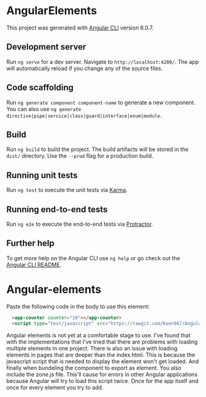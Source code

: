 # AngularElements

This project was generated with [Angular CLI](https://github.com/angular/angular-cli) version 6.0.7.

## Development server

Run `ng serve` for a dev server. Navigate to `http://localhost:4200/`. The app will automatically reload if you change any of the source files.

## Code scaffolding

Run `ng generate component component-name` to generate a new component. You can also use `ng generate directive|pipe|service|class|guard|interface|enum|module`.

## Build

Run `ng build` to build the project. The build artifacts will be stored in the `dist/` directory. Use the `--prod` flag for a production build.

## Running unit tests

Run `ng test` to execute the unit tests via [Karma](https://karma-runner.github.io).

## Running end-to-end tests

Run `ng e2e` to execute the end-to-end tests via [Protractor](http://www.protractortest.org/).

## Further help

To get more help on the Angular CLI use `ng help` or go check out the [Angular CLI README](https://github.com/angular/angular-cli/blob/master/README.md).
# Angular-elements

Paste the following code in the body to use this element:

```HTML
  <app-counter counter="10"></app-counter>
  <script type="text/javascript" src="https://rawgit.com/Koen967/Angular-elements/master/elements/counter.js"></script>
```
Angular elements is not yet at a comfortable stage to use. I've found that with the implementations that I've tried that there are problems with loading multiple elements in one project. There is also an issue with loading elements in pages that are deeper than the index.html. This is because the javascript script that is needed to display the element won't get loaded. And finally when bundeling the component to export as element. You also include the zone.js file. This'll cause for errors in other Angular applications because Angular will try to load this script twice. Once for the app itself and once for every element you try to add.
